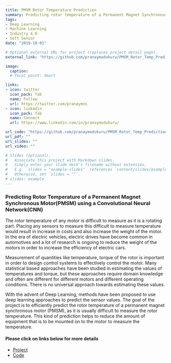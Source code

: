 ```yaml
---
title: PMSM Rotor Temperature Prediction
summary: Predicting rotor temperature of a Permanent Magnet Synchronous Motor (PMSM) with Convolutional Neural Networks.
tags:
- Deep Learning
- Machine Learning
- Industry 4.0
- Soft Sensor
date: "2019-10-01"

# Optional external URL for project (replaces project detail page).
external_link: "https://github.com/pranaymodukuru/PMSM_Rotor_Temp_Prediction"

image:
  caption:
  # focal_point: Smart

links:
- icon: twitter
  icon_pack: fab
  name: Follow
  url: https://twitter.com/pranaymns
- icon: linkedin
  icon_pack: fab
  name: Connect
  url: https://www.linkedin.com/in/pranaymodukuru/

url_code: "https://github.com/pranaymodukuru/PMSM_Rotor_Temp_Prediction/blob/master/CNN_MotorTemperature_Regression.ipynb"
url_pdf: ""
url_slides: ""
url_video: ""

# Slides (optional).
#   Associate this project with Markdown slides.
#   Simply enter your slide deck's filename without extension.
#   E.g. `slides = "example-slides"` references `content/slides/example-slides.md`.
#   Otherwise, set `slides = ""`.
# slides: example
---
```


### Predicting Rotor Temperature of a Permanent Magnet Synchronous Motor(PMSM) using a Convolutional Neural Network(CNN)

The rotor temperature of any motor is difficult to measure as it is a rotating part. Placing any sensors to measure this difficult to measure temperature would result in increase in costs and also increase the weight of the motor. In the era of electric vehicles, electric drives have become common in automotives and a lot of research is ongoing to reduce the weight of the motors in order to increase the efficiency of electric cars.

Measurement of quantities like temperature, torque of the rotor is important in order to design control systems to effectively control the motor. Many statistical based approaches have been studied in estimating the values of temperatures and torque, but these approaches require domain knowledge and often are different for different motors and different operating conditions. There is no universal approach towards estimating these values.

With the advent of Deep Learning, methods have been proposed to use deep learning approaches to predict the sensor values. The goal of the project is to efficiently predict the rotor temperature of a permanent magnet synchronous motor (PMSM), as it is usually difficult to measure the rotor temperature. This kind of prediction helps to reduce the amount of equipment that is to be mounted on to the motor to measure the temperature.


#### Please click on links below for more details
* [Project](https://github.com/pranaymodukuru/PMSM_Rotor_Temp_Prediction)
* [Code](https://github.com/pranaymodukuru/PMSM_Rotor_Temp_Prediction/blob/master/CNN_MotorTemperature_Regression.ipynb)
